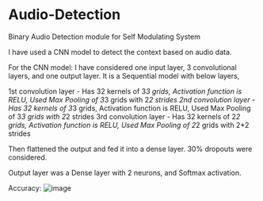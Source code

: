 # Audio-Detection
Binary Audio Detection module for Self Modulating System

I have used a CNN model to detect the context based on audio data. 

For the CNN model: I have considered one input layer, 3 convolutional layers, and one output layer. It is a Sequential model with below layers,

1st convolution layer - Has 32 kernels of 3*3 grids, Activation function is RELU, Used Max Pooling of 3*3 grids with 2*2 strides
2nd convolution layer - Has 32 kernels of 3*3 grids, Activation function is RELU, Used Max Pooling of 3*3 grids with 2*2 strides
3rd convolution layer - Has 32 kernels of 2*2 grids, Activation function is RELU, Used Max Pooling of 2*2 grids with 2*2 strides

Then flattened the output and fed it into a dense layer. 30% dropouts were considered.       

Output layer was a Dense layer with 2 neurons, and Softmax activation.

Accuracy: ![image](https://github.com/user-attachments/assets/aeedb148-bb8f-452c-a54a-e6974df2781c)

